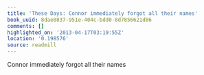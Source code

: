 ```yaml
---
title: 'These Days: Connor immediately forgot all their names'
book_uuid: 8dae0837-951e-404c-bdd0-8d7856621d86
comments: []
highlighted_on: '2013-04-17T03:19:55Z'
location: '0.198576'
source: readmill
---
```


Connor immediately forgot all their names